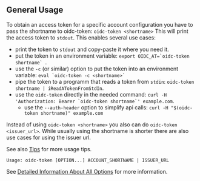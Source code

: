 ## General Usage

To obtain an access token for a specific account configuration you have to pass
the shortname to oidc-token:
`oidc-token <shortname>`
This will print the access token to `stdout`.
This enables several use cases:

- print the token to `stdout` and copy-paste it where you need it.
- put the token in an environment variable: ``export OIDC_AT=`oidc-token shortname` ``.
- use the `-c` (or similar) option to put the token into an environment
  variable: ``eval `oidc-token -c <shortname>` ``
- pipe the token to a programm that reads a token from `stdin`: `oidc-token shortname | iReadATokenFromStdIn`.
- use the `oidc-token` directly in the needed
  command: ``curl -H 'Authorization: Bearer `oidc-token shortname`' example.com``.
    - use the `--auth-header` option to simplify api calls: ``curl -H "$(oidc-token shortname)" example.com``

Instead of using `oidc-token <shortname>` you also can do
`oidc-token <issuer_url>`. While usually using the shortname is shorter there are also use
cases for using the issuer url.

See also [Tips](../../tips.md) for more usage tips.

```
Usage: oidc-token [OPTION...] ACCOUNT_SHORTNAME | ISSUER_URL
```

See [Detailed Information About All
Options](options.md) for more information.


